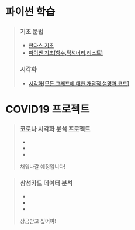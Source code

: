  # 파이썬 학습
> ### 기초 문법
> * [판다스 기초](pandas(1).html)   
> * [파이썬 기초[함수,딕셔너리,리스트]](파이썬기초(주말수업).html)   
> ### 시각화 
> * [시각화[모든 그래프에 대한 개괄적 설명과 코드]](파이썬시각화(인프런).html)   


 # COVID19 프로젝트 
> ### 코로나 시각화 분석 프로젝트   
> *      
> *    
> *    
> 채워나갈 예정입니다!

> ###  삼성카드 데이터 분석
> *      
> *       
> *      
> 상금받고 싶어여!


